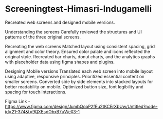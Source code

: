 # Screeningtest-Himasri-Indugamelli
Recreated web screens and designed mobile versions.

Understanding the screens
   Carefully reviewed the structures and UI patterns of the three original screens.

Recreating the web screens
   Matched layout using consistent spacing, grid alignment and color theory.
   Ensured color palate and icons reflected the original style.
   Recreated bar charts, donut charts, and the analytics graphs with placeholder
   data using figma shapes and plugins.
   
Designing Mobile versions
   Translated each web screen into mobile layout using adaptive, responsive 
   principles.
   Prioritized essential content on smaller screens.
   Converted side by side elements into stacked layouts for better readability on
   mobile.
Optimized button size, font legibility and spacing for touch interactions.

Figma Link - https://www.figma.com/design/JumbQoaP2fEu2tKCErXbUw/Untitled?node-id=21-374&t=9QXEsdObxB7uWeX3-1
